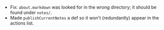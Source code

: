 * Fix: `about.markdown` was looked for in the wrong directory; it should be found under `notes/`.
* Made `publishCurrentNotes` a def so it won't (redundantly) appear in the actions list.